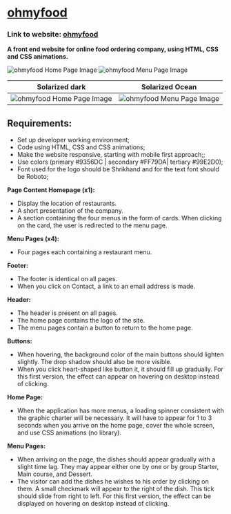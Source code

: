 # [ohmyfood](https://ssaba96.github.io/OhMyFood/)

### Link to website: [ohmyfood](https://ssaba96.github.io/OhMyFood/)

**A front end website for online food ordering company, using HTML, CSS and CSS animations.**

![ohmyfood Home Page Image](https://i.imgur.com/55g059v.png) 
![ohmyfood Menu Page Image](https://i.imgur.com/HP4sFa3.png)

Solarized dark             |  Solarized Ocean
:-------------------------:|:-------------------------:
![ohmyfood Home Page Image](https://i.imgur.com/55g059v.png)   |  ![ohmyfood Menu Page Image](https://i.imgur.com/HP4sFa3.png)



## Requirements:

- Set up developer working environment;
- Code using HTML, CSS and CSS animations;
- Make the website responsive, starting with mobile first approach;;
- Use colors (primary #9356DC | secondary #FF79DA| tertiary #99E2D0);
- Font used for the logo should be Shrikhand and for the text font should be Roboto;

**Page Content Homepage (x1):**
- Display the location of restaurants.
- A short presentation of the company.
- A section containing the four menus in the form of cards. When clicking on the card, the user is redirected to the menu page. 

**Menu Pages (x4):**
- Four pages each containing a restaurant menu. 

**Footer:**
- The footer is identical on all pages.
- When you click on Contact, a link to an email address is made. 

**Header:**
- The header is present on all pages.
- The home page contains the logo of the site.
- The menu pages contain a button to return to the home page. 

**Buttons:**
- When hovering, the background color of the main buttons should lighten slightly. The drop shadow should also be more visible.
- When you click heart-shaped like button it, it should fill up gradually. For this first version, the effect can appear on hovering on desktop instead of clicking. 
	
**Home Page:**
- When the application has more menus, a loading spinner consistent with the graphic charter will be necessary. It will have to appear for 1 to 3 seconds when you arrive on the home page, cover the whole screen, and use CSS animations (no library). 

**Menu Pages:**
- When arriving on the page, the dishes should appear gradually with a slight time lag. They may appear either one by one or by group Starter, Main course, and Dessert.
- The visitor can add the dishes he wishes to his order by clicking on them. A small checkmark will appear to the right of the dish. This tick should slide from right to left. For this first version, the effect can be displayed on hovering on desktop instead of clicking.
